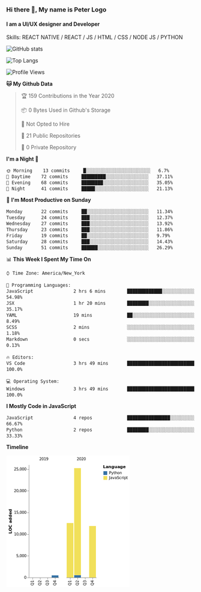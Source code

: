 ### Hi there 👋, My name is Peter Logo
#### I am a UI/UX designer and Developer
Skills: REACT NATIVE / REACT / JS / HTML / CSS / NODE JS / PYTHON

![GitHub stats](https://github-readme-stats.vercel.app/api?username=Together4&show_icons=true&count_private=true&theme=dark)

![Top Langs](https://github-readme-stats.vercel.app/api/top-langs/?username=Together4&theme=dark&layout=compact)

<!--START_SECTION:waka-->
![Profile Views](http://img.shields.io/badge/Profile%20Views-66-blue)

**🐱 My Github Data** 

> 🏆 159 Contributions in the Year 2020
 > 
> 📦 0 Bytes Used in Github's Storage 
 > 
> 🚫 Not Opted to Hire
 > 
> 📜 21 Public Repositories
 > 
> 🔑 0 Private Repository 
 > 
**I'm a Night 🦉** 

```text
🌞 Morning    13 commits     █░░░░░░░░░░░░░░░░░░░░░░░░   6.7% 
🌆 Daytime    72 commits     █████████░░░░░░░░░░░░░░░░   37.11% 
🌃 Evening    68 commits     ████████░░░░░░░░░░░░░░░░░   35.05% 
🌙 Night      41 commits     █████░░░░░░░░░░░░░░░░░░░░   21.13%

```
📅 **I'm Most Productive on Sunday** 

```text
Monday       22 commits     ██░░░░░░░░░░░░░░░░░░░░░░░   11.34% 
Tuesday      24 commits     ███░░░░░░░░░░░░░░░░░░░░░░   12.37% 
Wednesday    27 commits     ███░░░░░░░░░░░░░░░░░░░░░░   13.92% 
Thursday     23 commits     ███░░░░░░░░░░░░░░░░░░░░░░   11.86% 
Friday       19 commits     ██░░░░░░░░░░░░░░░░░░░░░░░   9.79% 
Saturday     28 commits     ███░░░░░░░░░░░░░░░░░░░░░░   14.43% 
Sunday       51 commits     ██████░░░░░░░░░░░░░░░░░░░   26.29%

```


📊 **This Week I Spent My Time On** 

```text
⌚︎ Time Zone: America/New_York

💬 Programming Languages: 
JavaScript               2 hrs 6 mins        █████████████░░░░░░░░░░░░   54.98% 
JSX                      1 hr 20 mins        ████████░░░░░░░░░░░░░░░░░   35.17% 
YAML                     19 mins             ██░░░░░░░░░░░░░░░░░░░░░░░   8.49% 
SCSS                     2 mins              ░░░░░░░░░░░░░░░░░░░░░░░░░   1.18% 
Markdown                 0 secs              ░░░░░░░░░░░░░░░░░░░░░░░░░   0.13%

🔥 Editors: 
VS Code                  3 hrs 49 mins       █████████████████████████   100.0%

💻 Operating System: 
Windows                  3 hrs 49 mins       █████████████████████████   100.0%

```

**I Mostly Code in JavaScript** 

```text
JavaScript               4 repos             ████████████████░░░░░░░░░   66.67% 
Python                   2 repos             ████████░░░░░░░░░░░░░░░░░   33.33%

```


**Timeline**

![Chart not found](https://github.com/Together4/Together4/blob/main/charts/bar_graph.png) 


<!--END_SECTION:waka-->



